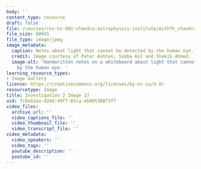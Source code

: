 ```yaml
---
body: ''
content_type: resource
draft: false
file: /courses/res-hs-001-chandra-astrophysics-institute/mithfh_chandra_inv2_tele.jpg
file_size: 88041
file_type: image/jpeg
image_metadata:
  caption: Notes about light that cannot be detected by the human eye.
  credit: Image courtesy of Peter Ashton, Simba Kol and Shakib Ahmed.
  image-alt: 'Handwritten notes on a whiteboard about light that cannot be detected
    by the human eye. '
learning_resource_types:
- Image Gallery
license: https://creativecommons.org/licenses/by-nc-sa/4.0/
resourcetype: Image
title: Investigation 2 Image 17
uid: 7c6eb3aa-d24d-49f7-85ca-eb60530873f7
video_files:
  archive_url: ''
  video_captions_file: ''
  video_thumbnail_file: ''
  video_transcript_file: ''
video_metadata:
  video_speakers: ''
  video_tags: ''
  youtube_description: ''
  youtube_id: ''
---
```


